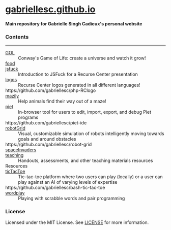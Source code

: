 # [gabriellesc.github.io](http://gabriellesc.github.io)
#### Main repository for Gabrielle Singh Cadieux's personal website

### Contents
---
<dl>
  <dt><a href="https://github.com/gabriellesc/gabriellesc.github.io/tree/master/GOL">GOL</a></dt>
  <dd>Conway's Game of Life: create a universe and watch it grow!</dd>

  <dt><a href="https://github.com/gabriellesc/gabriellesc.github.io/tree/master/food">food</a></dt>
  <dd></dd>

  <dt><a href="https://github.com/gabriellesc/gabriellesc.github.io/tree/master/jsfuck">jsfuck</a></dt>
  <dd>Introduction to JSFuck for a Recurse Center presentation</dd>

  <dt><a href="https://github.com/gabriellesc/gabriellesc.github.io/tree/master/logos">logos</a></dt>
  <dd>Recurse Center logos generated in all different languages!</dd>
  https://github.com/gabriellesc/php-RClogo

  <dt><a href="https://github.com/gabriellesc/gabriellesc.github.io/tree/master/mazily">mazily</a></dt>
  <dd>Help animals find their way out of a maze!</dd>

  <dt><a href="https://github.com/gabriellesc/gabriellesc.github.io/tree/master/piet">piet</a></dt>
  <dd>In-browser tool for users to edit, import, export, and debug Piet programs</dd>
  https://github.com/gabriellesc/piet-ide

  <dt><a href="https://github.com/gabriellesc/gabriellesc.github.io/tree/master/robotGrid">robotGrid</a></dt>
  <dd>Visual, customizable simulation of robots intelligently moving towards goals and around obstacles</dd>
  https://github.com/gabriellesc/robot-grid

  <dt><a href="https://github.com/gabriellesc/gabriellesc.github.io/tree/master/spaceInvaders">spaceInvaders</a></dt>
  <dd></dd>

  <dt><a href="https://github.com/gabriellesc/gabriellesc.github.io/tree/master/teaching">teaching</a></dt>
  <dd>Handouts, assessments, and other teaching materials resources</dd>
  Resources

  <dt><a href="https://github.com/gabriellesc/gabriellesc.github.io/tree/master/ticTacToe">ticTacToe</a></dt>
  <dd>Tic-tac-toe platform where two users can play (locally) or a user can play against an AI of varying levels of expertise</dd>
  https://github.com/gabriellesc/bash-tic-tac-toe

  <dt><a href="https://github.com/gabriellesc/gabriellesc.github.io/tree/master/wordplay">wordplay</a></dt>
  <dd>Playing with scrabble words and pair programming</dd>

</dl>

### License
Licensed under the MIT License. See [LICENSE](license) for more information.
